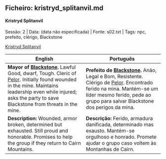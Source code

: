 ## Ficheiro: kristryd_splitanvil.md

#### Kristryd Splitanvil

Sessão: 2 | Data: (data não especificada) | Fonte: s02.txt | Tags: npc, prefeito, clérigo, Blackstone

[Kristryd Splitanvil](kristryd_splitanvil.png)

| English | Português |
|---------|-----------|
| **Mayor of [Blackstone](blackstone.md).** Lawful Good, dwarf, Tough. Cleric of [Pelor](pelor.md). Initially found wounded in the mine. Maintains leadership even while injured; asks the party to save Blackstone from threats in the mine. | **Prefeito de [Blackstone](blackstone.md).** Anão, Legal e Bom, Resistente. Clérigo de [Pelor](pelor.md). Encontrado ferido na mina. Mantém-se um líder mesmo ferido, pede ao grupo para salvar Blackstone dos perigos da mina. |
| **Description:** Wounded, armor broken, determined but exhausted. Still proud and honorable. Promises to help the group if they return to Cairn Mountains. | **Descrição:** Ferido, armadura danificada, determinado mas exausto. Mantém-se orgulhoso e honrado. Promete ajudar o grupo caso voltem às Montanhas de Cairn. |

